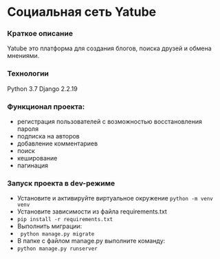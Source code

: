 # Социальная сеть Yatube

### Краткое описание

Yatube это платформа для создания блогов, поиска друзей и обмена мнениями.

### Технологии 
Python 3.7 
Django 2.2.19 

### Функционал проекта: 
- регистрация пользователей с возможностью восстановления пароля
- подписка на авторов
- добавление комментариев
- поиск
- кеширование
- пагинация

### Запуск проекта в dev-режиме 
- Установите и активируйте виртуальное окружение
    ``` python -m venv venv ```
- Установите зависимости из файла requirements.txt 
- ``` pip install -r requirements.txt ``` 
- Выполнить миграции:
- ``` python manage.py migrate```
- В папке с файлом manage.py выполните команду: 
- ``` python manage.py runserver ``` 

